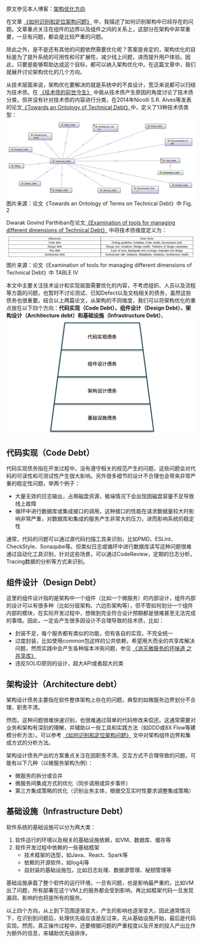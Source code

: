 原文参见本人博客：[架构优化方向](https://www.maguangguang.xyz/architecture-optimization-topics)


在文章 [《如何识别和定位架构问题》](https://www.maguangguang.xyz/identify-and-locate-software-architecture-issues) 中，我描述了如何识别架构中已经存在的问题。文章重点关注在组件的边界以及组件之间的关系上，这部分在架构中非常重要，一旦有问题，都会是比较严重的问题。

除此之外，是不是还有其他的问题依然需要优化呢？答案是肯定的，架构优化的目标是为了提升系统的可用性和可扩展性，减少线上问题，进而提升用户体验。因此，只要是能够帮助达成这个目标，都可以纳入架构优化中。在这篇文章中，我们就展开讨论架构优化的几个方向。

从技术层面来说，架构优化要解决的就是系统中的不良设计，宽泛来说都可以归结为技术债。在 [《技术债的前世今生》](https://www.maguangguang.xyz/tech-debt-quadrant) 中我从技术债产生原因的角度讨论了技术债分类，但并没有针对技术债的内容进行分类，在2014年Nicolli S.R. Alves等发表的论文[《Towards an Ontology of Technical Debt》](https://ieeexplore.ieee.org/abstract/document/6974882)中，定义了13种技术债类型：
![](./_image/2021-12-13-00-04-26.jpg)
图片来源：论文《Towards an Ontology of Terms on Technical Debt》中 Fig. 2

Dwarak Govind Parthiban在论文[《Examination of tools for managing different dimensions of Technical Debt》](https://arxiv.org/abs/1904.11062) 中将技术债维度定义为：
![](./_image/2021-12-13-00-05-57.jpg)
图片来源：论文《Examination of tools for managing different dimensions of Technical Debt》中 TABLE IV

本文中主要关注技术设计和实现层面需要优化的内容，不考虑组织、人员以及流程等方面的问题，也暂时不讨论测试、已知Defect以及文档相关的债务，虽然这些债务也很重要。结合以上两篇论文，从架构的不同维度，我们可以将架构优化的重点放在以下四个方向：**代码实现（Code Debt）、组件设计（Design Debt）、架构设计（Architecture debt）和基础设施（Infrastructure Debt）**。
![](./_image/2021-12-13-00-06-58.jpg)

## 代码实现（Code Debt）
代码实现债务指在开发过程中，没有遵守相关的规范产生的问题，这些问题会对代码的可读性和可测试性产生很大影响。另外很多细节的设计不合理也会带来非常严重的稳定性问题，举两个例子：
- 大量无效的日志输出，占用磁盘资源，极端情况下会出现因磁盘容量不足导致线上故障
- 循环中进行数据库或集成接口的调用，这种接口的性能在请求数据量较大时影响非常严重，对数据库和集成的服务产生非常大的压力，进而影响系统的稳定性

通常，代码的问题可以通过源代码扫描工具来识别，比如PMD、ESLint、CheckStyle、Sonaqube等。但类似日志或循环中进行数据库读写这种问题很难通过自动化工具识别，针对这些场景，可以通过CodeReview，定期的日志分析，Tracing数据的分析等方式来识别。

## 组件设计（Design Debt）
这里的组件设计指的是架构中一个组件（比如一个微服务）的内部设计，组件内部的设计可以有很多种（比如分层架构、六边形架构等），但不管如何划分一个组件内部的模块，在实际开发过程中，想做到完全符合设计预期都是很难甚至无法完成的事情。因此，一定会产生很多因设计不合理导致的技术债，比如：
- 封装不足，每个服务都有类似的功能，但有各自的实现，不完全统一
- 过度封装，比如使用common包这样的公共依赖，希望用大而全的共享库解决问题，然而实践中会产生各种版本冲突问题，参见 [《消灭微服务的坏味道 之 共享库》](https://www.maguangguang.xyz/how-to-deal-with-shared-library)
- 违反SOLID原则的设计，超大API或者超大的类

## 架构设计（Architecture debt）
架构设计债务主要指在软件整体架构上存在的问题，典型的如微服务边界划分不合理，职责不清。

然而，这种问题很难快速识别，也很难通过简单的代码修改来偿还。这通常需要对业务和架构有深刻的理解，并辅助以一些工具和实践方法（如DDD或8X Flow等建模分析方法）。可以参考 [《如何识别和定位架构问题》](https://www.maguangguang.xyz/identify-and-locate-software-architecture-issues) 文中对架构组件边界和集成方式的分析方法。

架构设计债务产出的方案重点关注在因职责不清，交互方式不合理导致的问题，可能有以下几种（以微服务架构为例）：
- 微服务的拆分或合并
- 微服务间集成方式的优化（同步调用或异步事件）
- 第三方集成策略的优化（识别业务主体，根据交互实时性要求调整集成策略）

## 基础设施（Infrastructure Debt）
软件系统的基础设施可以分为两大类：
1. 软件运行的环境以及相关的基础设施依赖，如VM、数据库、缓存等
2. 软件开发过程中依赖的一些基础框架
	- 技术框架的选型，如Java、React、Spark等
	- 依赖的开源软件，如log4j等
	- 自封装的基础设施包，比如日志处理、数据源管理、秘钥管理等

基础设施承载了整个软件的运行环境，一旦有问题，也是影响最严重的，比如VM出了问题，所有部署在这个VM上的服务都会受到影响，再比如框架代码一旦发现漏洞，影响的也将是所有的服务。


以上四个方向，从上到下范围逐渐变大，产生的影响也逐渐变大，因此通常情况下，在识别到问题后，处理优先级应该是反过来，先从基础设施开始，最后是代码实现。然而，真正操作过程中，还要根据问题的严重程度以及开发的投入产出比作为额外的信息，来辅助优先级排序。